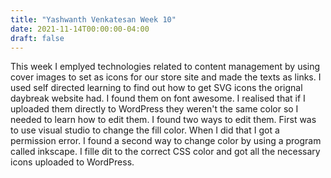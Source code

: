 ```yaml
---
title: "Yashwanth Venkatesan Week 10"
date: 2021-11-14T00:00:00-04:00
draft: false
---
```


This week I emplyed technologies related to content management by using cover images to set as icons for our store site and made the texts as links. I used self directed 
learning to find out how to get SVG icons the orignal daybreak website had. I found them on font awesome. I realised that if I uploaded them directly to WordPress 
they weren't the same color so I needed to learn how to edit them. I found two ways to edit them. First was to use visual studio to change the fill color. When I did that 
I got a permission error. I found a second way to change color by using a program called inkscape. I fille dit to the correct CSS color and got all the necessary icons uploaded
to WordPress.
